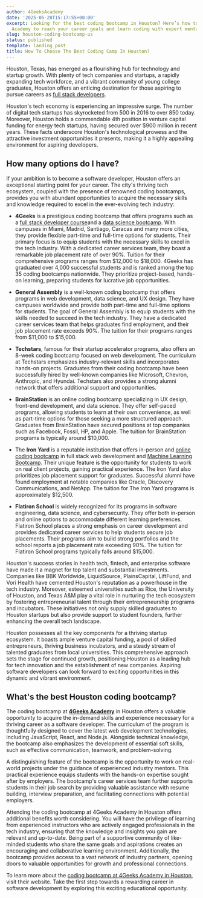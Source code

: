 ```yaml
---
author: 4GeeksAcademy
date: '2025-05-28T15:17:55+00:00'
excerpt: Looking for the best coding bootcamp in Houston? Here’s how to choose 4Geeks
  Academy to reach your career goals and learn coding with expert mentors.
slug: houston-coding-bootcamp-us
status: published
template: landing_post
title: How To Choose The Best Coding Camp In Houston?
---
```

Houston, Texas, has emerged as a flourishing hub for technology and startup growth. With plenty of tech companies and startups, a rapidly expanding tech workforce, and a vibrant community of young college graduates, Houston offers an enticing destination for those aspiring to pursue careers as [full stack developers](https://4geeksacademy.com/us/full-stack-developer/full-stack-developer).

Houston's tech economy is experiencing an impressive surge. The number of digital tech startups has skyrocketed from 500 in 2016 to over 850 today. Moreover, Houston holds a commendable 4th position in venture capital funding for energy tech startups, having secured over $900 million in recent years. These facts underscore Houston's technological prowess and the attractive investment opportunities it presents, making it a highly appealing environment for aspiring developers.

## How many options do I have?

If your ambition is to become a software developer, Houston offers an exceptional starting point for your career. The city's thriving tech ecosystem, coupled with the presence of renowned coding bootcamps, provides you with abundant opportunities to acquire the necessary skills and knowledge required to excel in the ever-evolving tech industry:

- **4Geeks** is a prestigious coding bootcamp that offers programs such as a [full stack developer course](https://4geeksacademy.com/us/coding-bootcamps/part-time-full-stack-developer)and a [data science bootcamp](https://4geeksacademy.com/us/coding-bootcamps/datascience-machine-learning). With campuses in Miami, Madrid, Santiago, Caracas and many more cities, they provide flexible part-time and full-time options for students. Their primary focus is to equip students with the necessary skills to excel in the tech industry. With a dedicated career services team, they boast a remarkable job placement rate of over 90%. Tuition for their comprehensive programs ranges from $12,000 to $18,000. 4Geeks has graduated over 4,000 successful students and is ranked among the top 35 coding bootcamps nationwide. They prioritize project-based, hands-on learning, preparing students for lucrative job opportunities.

- **General Assembly** is a well-known coding bootcamp that offers programs in web development, data science, and UX design. They have campuses worldwide and provide both part-time and full-time options for students. The goal of General Assembly is to equip students with the skills needed to succeed in the tech industry. They have a dedicated career services team that helps graduates find employment, and their job placement rate exceeds 90%. The tuition for their programs ranges from $11,000 to $15,000.

- **Techstars**, famous for their startup accelerator programs, also offers an 8-week coding bootcamp focused on web development. The curriculum at Techstars emphasizes industry-relevant skills and incorporates hands-on projects. Graduates from their coding bootcamp have been successfully hired by well-known companies like Microsoft, Chevron, Anthropic, and Hyundai. Techstars also provides a strong alumni network that offers additional support and opportunities.

- **BrainStation** is an online coding bootcamp specializing in UX design, front-end development, and data science. They offer self-paced programs, allowing students to learn at their own convenience, as well as part-time options for those seeking a more structured approach. Graduates from BrainStation have secured positions at top companies such as Facebook, Fossil, HP, and Apple. The tuition for BrainStation programs is typically around $10,000.

- The **Iron Yard** is a reputable institution that offers in-person and [online coding bootcamp](https://4geeksacademy.com/us/coding-campus/online-coding-bootcamp) in full stack web development and [Machine Learning Bootcamp](https://4geeksacademy.com/us/coding-bootcamps/machine-learning-engineering). Their unique feature is the opportunity for students to work on real client projects, gaining practical experience. The Iron Yard also prioritizes job placement support for graduates. Successful alumni have found employment at notable companies like Oracle, Discovery Communications, and NetApp. The tuition for The Iron Yard programs is approximately $12,500.

- **Flatiron School** is widely recognized for its programs in software engineering, data science, and cybersecurity. They offer both in-person and online options to accommodate different learning preferences. Flatiron School places a strong emphasis on career development and provides dedicated career services to help students secure job placements. Their programs aim to build strong portfolios and the school reports a job placement rate exceeding 90%. The tuition for Flatiron School programs typically falls around $15,000.

Houston's success stories in health tech, fintech, and enterprise software have made it a magnet for top talent and substantial investments. Companies like BBK Worldwide, LiquidSource, PlainsCapital, LiftFund, and Vori Health have cemented Houston's reputation as a powerhouse in the tech industry. Moreover, esteemed universities such as Rice, the University of Houston, and Texas A&M play a vital role in nurturing the tech ecosystem by fostering entrepreneurial talent through their entrepreneurship programs and incubators. These initiatives not only supply skilled graduates to Houston startups but also provide support to student founders, further enhancing the overall tech landscape.

Houston possesses all the key components for a thriving startup ecosystem. It boasts ample venture capital funding, a pool of skilled entrepreneurs, thriving business incubators, and a steady stream of talented graduates from local universities. This comprehensive approach sets the stage for continued growth, positioning Houston as a leading hub for tech innovation and the establishment of new companies. Aspiring software developers can look forward to exciting opportunities in this dynamic and vibrant environment.

## What's the best Houston coding bootcamp?

The coding bootcamp at [**4Geeks Academy**](https://4geeksacademy.com/) in Houston offers a valuable opportunity to acquire the in-demand skills and experience necessary for a thriving career as a software developer. The curriculum of the program is thoughtfully designed to cover the latest web development technologies, including JavaScript, React, and Node.js. Alongside technical knowledge, the bootcamp also emphasizes the development of essential soft skills, such as effective communication, teamwork, and problem-solving. 

A distinguishing feature of the bootcamp is the opportunity to work on real-world projects under the guidance of experienced industry mentors. This practical experience equips students with the hands-on expertise sought after by employers. The bootcamp's career services team further supports students in their job search by providing valuable assistance with resume building, interview preparation, and facilitating connections with potential employers.

Attending the coding bootcamp at 4Geeks Academy in Houston offers additional benefits worth considering. You will have the privilege of learning from experienced instructors who are actively engaged professionals in the tech industry, ensuring that the knowledge and insights you gain are relevant and up-to-date. Being part of a supportive community of like-minded students who share the same goals and aspirations creates an encouraging and collaborative learning environment. Additionally, the bootcamp provides access to a vast network of industry partners, opening doors to valuable opportunities for growth and professional connections.

To learn more about the [coding bootcamp at 4Geeks Academy in Houston](https://4geeksacademy.com/us/coding-campus/coding-bootcamp-houston), visit their website. Take the first step towards a rewarding career in software development by exploring this exciting educational opportunity.